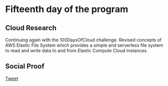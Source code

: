 <!--This is a template you can use for quick progress days. It removes a lot of the steps we encourage you to share in the longer template 000-DAY-ARTICLE-LONG-TEMPLATE.MD-->

# Fifteenth day of the program

## Cloud Research

Continuing again with the 100DaysOfCloud challenge. Revised concepts of AWS Elastic File System which provides a simple and serverless file system to read and write data to and from Elastic Compute Cloud instances.

## Social Proof

[Tweet](https://twitter.com/syed2048/status/1385453063964557314)
 